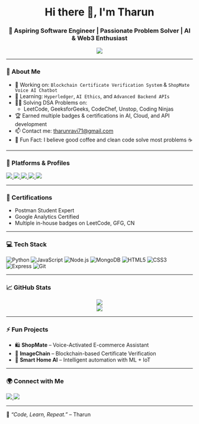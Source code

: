 <h1 align="center">Hi there 👋, I'm Tharun</h1>
<h3 align="center">🚀 Aspiring Software Engineer | Passionate Problem Solver | AI & Web3 Enthusiast</h3>

<p align="center">
  <img src="https://readme-typing-svg.demolab.com/?lines=Welcome+to+my+GitHub!;I+code+daily+on+multiple+platforms;AI+%7C+Web3+%7C+Blockchain+%7C+Fullstack&font=Fira%20Code&center=true&width=440&height=45&color=58A6FF&vCenter=true&pause=1000&size=22" />
</p>

---

### 🧠 About Me
- 🔭 Working on: `Blockchain Certificate Verification System` & `ShopMate Voice AI Chatbot`
- 🌱 Learning: `Hyperledger`, `AI Ethics`, and `Advanced Backend APIs`
- 🧑‍💻 Solving DSA Problems on:
  - LeetCode, GeeksforGeeks, CodeChef, Unstop, Coding Ninjas
- 🏆 Earned multiple badges & certifications in AI, Cloud, and API development
- 📫 Contact me: [tharunravi71@gmail.com](mailto:tharun@example.com)
- 💬 Fun Fact: I believe good coffee and clean code solve most problems ☕

---

### 🚀 Platforms & Profiles

<p align="left">
  <a href="https://leetcode.com/u/tharun_17r/" target="_blank">
    <img src="https://img.shields.io/badge/LeetCode-FFA116?style=for-the-badge&logo=leetcode&logoColor=white" />
  </a>
  <a href="https://www.geeksforgeeks.org/user/tharunrs33y/" target="_blank">
    <img src="https://img.shields.io/badge/GeeksforGeeks-0F9D58?style=for-the-badge&logo=geeksforgeeks&logoColor=white" />
  </a>
  <a href="https://www.codechef.com/users/tharun_17r" target="_blank">
    <img src="https://img.shields.io/badge/CodeChef-5B4638?style=for-the-badge&logo=codechef&logoColor=white" />
  </a>
  <a href="https://unstop.com/u/tharun_17r" target="_blank">
    <img src="https://img.shields.io/badge/Unstop-330000?style=for-the-badge&logo=unstop&logoColor=white" />
  </a>
  <a href="https://www.naukri.com/code360/profile/tharun_17r" target="_blank">
    <img src="https://img.shields.io/badge/Coding Ninjas-DD3A0A?style=for-the-badge&logo=codingninjas&logoColor=white" />
  </a>
</p>

---

### 🏅 Certifications
- Postman Student Expert
- Google Analytics Certified
- Multiple in-house badges on LeetCode, GFG, CN

---

### 💻 Tech Stack

![Python](https://img.shields.io/badge/Python-FFD43B?style=flat&logo=python&logoColor=blue)
![JavaScript](https://img.shields.io/badge/JavaScript-F7DF1E?style=flat&logo=javascript&logoColor=black)
![Node.js](https://img.shields.io/badge/Node.js-339933?style=flat&logo=nodedotjs&logoColor=white)
![MongoDB](https://img.shields.io/badge/MongoDB-4EA94B?style=flat&logo=mongodb&logoColor=white)
![HTML5](https://img.shields.io/badge/HTML5-E34F26?style=flat&logo=html5&logoColor=white)
![CSS3](https://img.shields.io/badge/CSS3-1572B6?style=flat&logo=css3&logoColor=white)
![Express](https://img.shields.io/badge/Express.js-000000?style=flat&logo=express&logoColor=white)
![Git](https://img.shields.io/badge/Git-F05032?style=flat&logo=git&logoColor=white)

---

### 📈 GitHub Stats

<p align="center">
  <img src="https://github-readme-stats.vercel.app/api?username=tharunR-17&show_icons=true&theme=tokyonight" />
  <br />
  <img src="https://github-readme-streak-stats.herokuapp.com/?user=tharunR-17&theme=tokyonight" />
</p>

---

### ⚡ Fun Projects
- 🛍️ **ShopMate** – Voice-Activated E-commerce Assistant
- 🔐 **ImageChain** – Blockchain-based Certificate Verification
- 🤖 **Smart Home AI** – Intelligent automation with ML + IoT

---

### 🌍 Connect with Me

<p align="left">
  <a href="https://www.linkedin.com/in/tharun-r-a7bba7271" target="_blank">
    <img src="https://img.shields.io/badge/LinkedIn-blue?style=flat&logo=linkedin&logoColor=white" />
  </a>
  <a href="mailto:tharunravi71@gmail.com">
    <img src="https://img.shields.io/badge/Gmail-D14836?style=flat&logo=gmail&logoColor=white" />
  </a>
</p>

---

🧠 *“Code, Learn, Repeat.”* – Tharun
